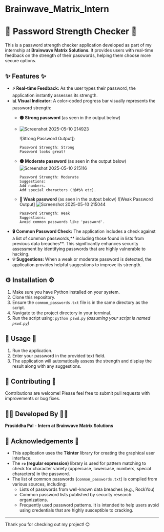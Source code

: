 # Brainwave_Matrix_Intern
# 💪 **Password Strength Checker** 💪


This is a  password strength checker application developed as part of my internship at **Brainwave Matrix Solutions**. It provides users with real-time feedback on the strength of their passwords, helping them choose more secure options.

## ✨ **Features** ✨

* **⚡ Real-time Feedback:** As the user types their password, the application instantly assesses its strength.
* **📊 Visual Indicator:** A color-coded progress bar visually represents the password strength:
    * **🟢 Strong password** (as seen in the output below)
    * ![Screenshot 2025-05-10 214923](https://github.com/user-attachments/assets/b4eabbd9-a985-41c3-9b6c-12687daac712)

        ![Strong Password Output])
        ```text
        Password Strength: Strong
        Password looks great!
        ```
    * **🟡 Moderate password** (as seen in the output below)
       ![Screenshot 2025-05-10 215116](https://github.com/user-attachments/assets/f0173c9f-4222-4331-9101-ca7e0eca05e5)

        ```text
        Password Strength: Moderate
        Suggestions:
        Add numbers.
        Add special characters (!@#$% etc).
        ```
    * **🔴 Weak password** (as seen in the output below)
        ![Weak Password Output]
      ![Screenshot 2025-05-10 215044](https://github.com/user-attachments/assets/2227da65-4f14-414c-9241-522c7c606f7b)

        ```text
        Password Strength: Weak
        Suggestions:
        Avoid common passwords like 'password'.
        ```
* **🔒 Common Password Check:** The application includes a check against a list of common passwords,** including those found in lists from previous data breaches**. This significantly enhances security assessment by identifying passwords that are highly vulnerable to hacking.
* **💡 Suggestions:** When a weak or moderate password is detected, the application provides helpful suggestions to improve its strength.

## ⚙️ **Installation** ⚙️

1.  Make sure you have Python installed on your system.
2.  Clone this repository.
3.  Ensure the `common_passwords.txt` file is in the same directory as the script.
4.  Navigate to the project directory in your terminal.
5.  Run the script using: `python pswd.py` *(assuming your script is named `pswd.py`)*

## 🚀 **Usage** 🚀

1.  Run the application.
2.  Enter your password in the provided text field.
3.  The application will automatically assess the strength and display the result along with any suggestions.

## 🤝 **Contributing** 🤝

Contributions are welcome! Please feel free to submit pull requests with improvements or bug fixes.

## 👨‍💻 **Developed By** 👨‍💻

**Prasiddha Pal** - **Intern at Brainwave Matrix Solutions**

## 🙏 **Acknowledgements** 🙏

* This application uses the **Tkinter** library for creating the graphical user interface.
* The **`re` (regular expression)** library is used for pattern matching to check for character variety (uppercase, lowercase, numbers, special characters) in the password.
* The list of common passwords (`common_passwords.txt`) is compiled from various sources, including:
    * Lists of passwords from well-known data breaches (e.g., RockYou)
    * Common password lists published by security research organizations.
    * Frequently used password patterns.
    It is intended to help users avoid using credentials that are highly susceptible to cracking.

---

Thank you for checking out my project! 😊
